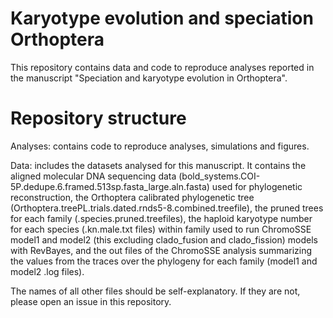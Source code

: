 # Karyotype evolution and speciation Orthoptera
This repository contains data and code to reproduce analyses reported in the manuscript "Speciation and karyotype evolution in Orthoptera".

# Repository structure
Analyses: contains code to reproduce analyses, simulations and figures.

Data: includes the datasets analysed for this manuscript. It contains the aligned molecular DNA sequencing data (bold_systems.COI-5P.dedupe.6.framed.513sp.fasta_large.aln.fasta) used for phylogenetic reconstruction, the Orthoptera calibrated phylogenetic tree (Orthoptera.treePL.trials.dated.rnds5-8.combined.treefile), the pruned trees for each family (.species.pruned.treefiles), the haploid karyotype number for each species (.kn.male.txt files) within family used to run ChromoSSE model1 and model2 (this excluding clado_fusion and clado_fission) models with RevBayes, and the out files of the ChromoSSE analysis summarizing the values from the traces over the phylogeny for each family (model1 and model2 .log files).

The names of all other files should be self-explanatory. If they are not, please open an issue in this repository.
